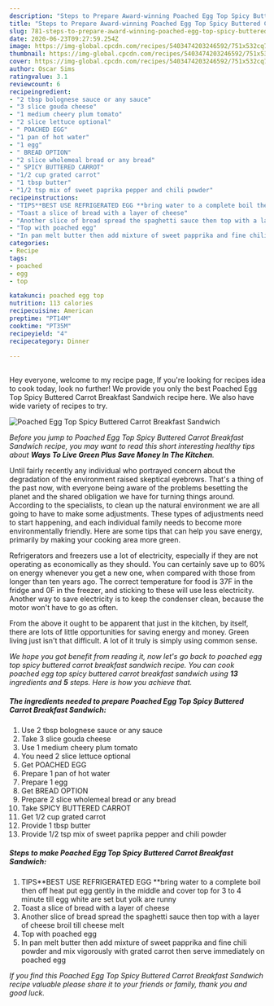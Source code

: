 ```yaml
---
description: "Steps to Prepare Award-winning Poached Egg Top Spicy Buttered Carrot Breakfast Sandwich"
title: "Steps to Prepare Award-winning Poached Egg Top Spicy Buttered Carrot Breakfast Sandwich"
slug: 781-steps-to-prepare-award-winning-poached-egg-top-spicy-buttered-carrot-breakfast-sandwich
date: 2020-06-23T09:27:59.254Z
image: https://img-global.cpcdn.com/recipes/5403474203246592/751x532cq70/poached-egg-top-spicy-buttered-carrot-breakfast-sandwich-recipe-main-photo.jpg
thumbnail: https://img-global.cpcdn.com/recipes/5403474203246592/751x532cq70/poached-egg-top-spicy-buttered-carrot-breakfast-sandwich-recipe-main-photo.jpg
cover: https://img-global.cpcdn.com/recipes/5403474203246592/751x532cq70/poached-egg-top-spicy-buttered-carrot-breakfast-sandwich-recipe-main-photo.jpg
author: Oscar Sims
ratingvalue: 3.1
reviewcount: 6
recipeingredient:
- "2 tbsp bolognese sauce or any sauce"
- "3 slice gouda cheese"
- "1 medium cheery plum tomato"
- "2 slice lettuce optional"
- " POACHED EGG"
- "1 pan of hot water"
- "1 egg"
- " BREAD OPTION"
- "2 slice wholemeal bread or any bread"
- " SPICY BUTTERED CARROT"
- "1/2 cup grated carrot"
- "1 tbsp butter"
- "1/2 tsp mix of sweet paprika pepper and chili powder"
recipeinstructions:
- "TIPS**BEST USE REFRIGERATED EGG **bring water to a complete boil then off heat put egg gently in the middle and cover top for 3 to 4 minute till egg white are set but yolk are runny"
- "Toast a slice of bread with a layer of cheese"
- "Another slice of bread spread the spaghetti sauce then top with a layer of cheese broil till cheese melt"
- "Top with poached egg"
- "In pan melt butter then add mixture of sweet papprika and fine chili powder and mix vigorously with grated carrot then serve immediately on poached egg"
categories:
- Recipe
tags:
- poached
- egg
- top

katakunci: poached egg top 
nutrition: 113 calories
recipecuisine: American
preptime: "PT14M"
cooktime: "PT35M"
recipeyield: "4"
recipecategory: Dinner

---
```

<br>
Hey everyone, welcome to my recipe page, If you're looking for recipes idea to cook today, look no further! We provide you only the best Poached Egg Top Spicy Buttered Carrot Breakfast Sandwich recipe here. We also have wide variety of recipes to try.
<br>


![Poached Egg Top Spicy Buttered Carrot Breakfast Sandwich](https://img-global.cpcdn.com/recipes/5403474203246592/751x532cq70/poached-egg-top-spicy-buttered-carrot-breakfast-sandwich-recipe-main-photo.jpg)

<i>Before you jump to Poached Egg Top Spicy Buttered Carrot Breakfast Sandwich recipe, you may want to read this short interesting healthy tips about 
<strong>Ways To Live Green Plus Save Money In The Kitchen</strong>.</i>
</br>

Until fairly recently any individual who portrayed concern about the degradation of the environment raised skeptical eyebrows. That's a thing of the past now, with everyone being aware of the problems besetting the planet and the shared obligation we have for turning things around. According to the specialists, to clean up the natural environment we are all going to have to make some adjustments. These types of adjustments need to start happening, and each individual family needs to become more environmentally friendly. Here are some tips that can help you save energy, primarily by making your cooking area more green.

Refrigerators and freezers use a lot of electricity, especially if they are not operating as economically as they should. You can certainly save up to 60% on energy whenever you get a new one, when compared with those from longer than ten years ago. The correct temperature for food is 37F in the fridge and 0F in the freezer, and sticking to these will use less electricity. Another way to save electricity is to keep the condenser clean, because the motor won't have to go as often.

From the above it ought to be apparent that just in the kitchen, by itself, there are lots of little opportunities for saving energy and money. Green living just isn't that difficult. A lot of it truly is simply using common sense.


<i>We hope you got benefit from reading it, now let's go back to poached egg top spicy buttered carrot breakfast sandwich recipe. You can cook poached egg top spicy buttered carrot breakfast sandwich using <strong>13</strong> ingredients and <strong>5</strong> steps. Here is how you achieve that.
</i>

##### The ingredients needed to prepare Poached Egg Top Spicy Buttered Carrot Breakfast Sandwich:

1. Use 2 tbsp bolognese sauce or any sauce
1. Take 3 slice gouda cheese
1. Use 1 medium cheery plum tomato
1. You need 2 slice lettuce optional
1. Get  POACHED EGG
1. Prepare 1 pan of hot water
1. Prepare 1 egg
1. Get  BREAD OPTION
1. Prepare 2 slice wholemeal bread or any bread
1. Take  SPICY BUTTERED CARROT
1. Get 1/2 cup grated carrot
1. Provide 1 tbsp butter
1. Provide 1/2 tsp mix of sweet paprika pepper and chili powder


##### Steps to make Poached Egg Top Spicy Buttered Carrot Breakfast Sandwich:

1. TIPS**BEST USE REFRIGERATED EGG **bring water to a complete boil then off heat put egg gently in the middle and cover top for 3 to 4 minute till egg white are set but yolk are runny
1. Toast a slice of bread with a layer of cheese
1. Another slice of bread spread the spaghetti sauce then top with a layer of cheese broil till cheese melt
1. Top with poached egg
1. In pan melt butter then add mixture of sweet papprika and fine chili powder and mix vigorously with grated carrot then serve immediately on poached egg


<i>If you find this Poached Egg Top Spicy Buttered Carrot Breakfast Sandwich recipe valuable please share it to your friends or family, thank you and good luck.</i>
